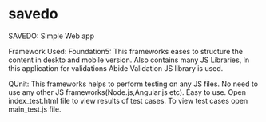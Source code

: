 savedo
======

SAVEDO: Simple Web app

Framework Used:
  Foundation5: This frameworks eases to structure the content in deskto and mobile version. Also contains many JS Libraries, In this application for validations Abide Validation JS library is used.
  
  QUnit: This frameworks helps to perform testing on any JS files. No need to use any other JS frameworks(Node.js,Angular.js etc). Easy to use. Open index_test.html file to view results of test cases. To view test cases open main_test.js file.
